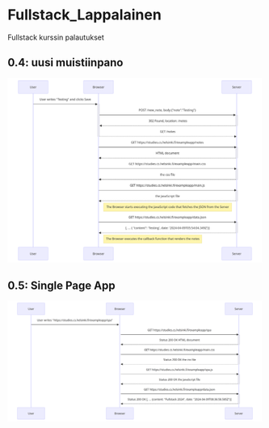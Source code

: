 # Fullstack_Lappalainen
Fullstack kurssin palautukset

## 0.4: uusi muistiinpano
![](0.4_uusi_muistiinpano.png)

## 0.5: Single Page App
![](0.5_single_page_app.png)
